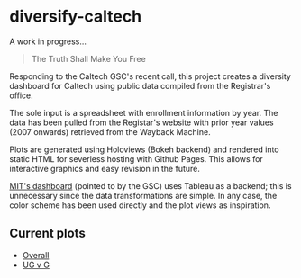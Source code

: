 diversify-caltech
=================

A work in progress... 


> The Truth Shall Make You Free

Responding to the Caltech GSC's recent call, this project creates a diversity
dashboard for Caltech using public data compiled from the Registrar's office.

The sole input is a spreadsheet with enrollment information by year. The data 
has been pulled from the Registar's website with prior year values (2007 onwards)
retrieved from the Wayback Machine.

Plots are generated using Holoviews (Bokeh backend) and rendered into static HTML
for severless hosting with Github Pages. This allows for interactive graphics and
easy revision in the future.

[MIT's dashboard](http://ir.mit.edu/diversity-dashboard/) (pointed to by the GSC)
uses Tableau as a backend; this is unnecessary since the data transformations are
simple. In any case, the color scheme has been used directly and the plot views as
inspiration. 


## Current plots

* [Overall](/p_dash.html)
* [UG v G](/p_level_dash.html)


